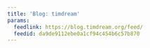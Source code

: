 ```yaml
---
title: 'Blog: timdream'
params:
  feedlink: https://blog.timdream.org/feed/
  feedid: da9de9112ebe0a1cf94c454b6c57b870
---
```

